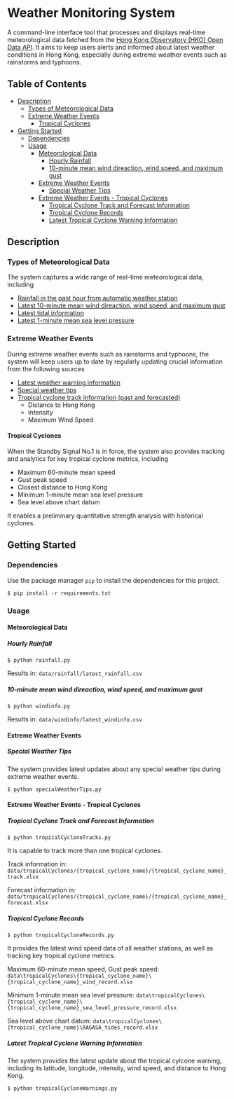 # Weather Monitoring System

A command-line interface tool that processes and displays real-time meteorological data fetched from the [Hong Kong Observatory (HKO) Open Data API](https://www.hko.gov.hk/en/abouthko/opendata_intro.htm). It aims to keep users alerts and informed about latest weather conditions in Hong Kong, especially during extreme weather events such as rainstorms and typhoons.

## Table of Contents

- [Description](#description)
  - [Types of Meteorological Data](#types-of-meteorological-data)
  - [Extreme Weather Events](#extreme-weather-events)
    - [Tropical Cyclones](#tropical-cyclones)
- [Getting Started](#getting-started)
  - [Dependencies](#dependencies)
  - [Usage](#usage)
    - [Meteorological Data](#meteorological-data)
        - [Hourly Rainfall](#hourly-rainfall)
        - [10-minute mean wind direaction, wind speed, and maximum gust](#10-minute-mean-wind-direaction-wind-speed-and-maximum-gust)
    - [Extreme Weather Events](#extreme-weather-events)
        - [Special Weather Tips](#special-weather-tips)
    - [Extreme Weather Events - Tropical Cyclones](#extreme-weather-events---tropical-cyclone)
        - [Tropical Cyclone Track and Forecast Information](#tropical-cyclone-track-and-forecast-information)
        - [Tropical Cyclone Records](#tropical-cyclone-records)
        - [Latest Tropical Cyclone Warning Information](#latest-tropical-cyclone-warning-information)


## Description

### Types of Meteorological Data

The system captures a wide range of real-time meteorological data, including

- [Rainfall in the past hour from automatic weather station](https://data.gov.hk/en-data/dataset/hk-hko-rss-rainfall-in-the-past-hour)
- [Latest 10-minute mean wind direaction, wind speed, and maximum gust](https://data.gov.hk/en-data/dataset/hk-hko-rss-latest-ten-minute-wind-info)
- [Latest tidal information](https://data.gov.hk/en-data/dataset/hk-hko-rss-latest-tidal-info)
- [Latest 1-minute mean sea level pressure](https://data.gov.hk/en-data/dataset/hk-hko-rss-latest-one-minute-mean-sea-level-pressure)

### Extreme Weather Events

During extreme weather events such as rainstorms and typhoons, the system will keep users up to date by regularly updating crucial information from the following sources

- [Latest weather warning information](https://data.gov.hk/en-data/dataset/hk-hko-rss-weather-warning-information)
- [Special weather tips](https://data.gov.hk/en-data/dataset/hk-hko-rss-special-weather-tips)
- [Tropical cyclone track information (past and forecasted)](https://data.gov.hk/en-data/dataset/hk-hko-rss-tc-track-info)
  - Distance to Hong Kong
  - Intensity
  - Maximum Wind Speed

#### Tropical Cyclones

When the Standby Signal No.1 is in force, the system also provides tracking and analytics for key tropical cyclone metrics, including

- Maximum 60-minute mean speed
- Gust peak speed
- Closest distance to Hong Kong
- Minimum 1-minute mean sea level pressure
- Sea level above chart datum

It enables a preliminary quantitative strength analysis with historical cyclones.

## Getting Started

### Dependencies

Use the package manager `pip` to install the dependencies for this project.

`$ pip install -r requirements.txt`

### Usage

#### Meteorological Data

##### Hourly Rainfall

`$ python rainfall.py`

Results in: `data/rainfall/latest_rainfall.csv`

##### 10-minute mean wind direaction, wind speed, and maximum gust

`$ python windinfo.py`

Results in: `data/windinfo/latest_windinfo.csv`

#### Extreme Weather Events

##### Special Weather Tips

The system provides latest updates about any special weather tips during extreme weather events.

`$ python specialWeatherTips.py`

#### Extreme Weather Events - Tropical Cyclones

##### Tropical Cyclone Track and Forecast Information

`$ python tropicalCycloneTracks.py`

It is capable to track more than one tropical cyclones.

Track information in: `data/tropicalCyclones/{tropical_cyclone_name}/{tropical_cyclone_name}_track.xlsx`

Forecast information in: `data/tropicalCyclones/{tropical_cyclone_name}/{tropical_cyclone_name}_forecast.xlsx`

##### Tropical Cyclone Records 

`$ python tropicalCycloneRecords.py`

It provides the latest wind speed data of all weather stations, as well as tracking key tropical cyclone metrics.

Maximum 60-minute mean speed, Gust peak speed: `data\tropicalCyclones\{tropical_cyclone_name}\{tropical_cyclone_name}_wind_record.xlsx`

Minimum 1-minute mean sea level pressure: `data\tropicalCyclones\{tropical_cyclone_name}\{tropical_cyclone_name}_sea_level_pressure_record.xlsx`

Sea level above chart datum: `data\tropicalCyclones\{tropical_cyclone_name}\RAGASA_tides_record.xlsx`

##### Latest Tropical Cyclone Warning Information

The system provides the latest update about the tropical cylcone warning, including its latitude, longitude, intensity, wind speed, and distance to Hong Kong.

`$ python tropicalCycloneWarnings.py`




